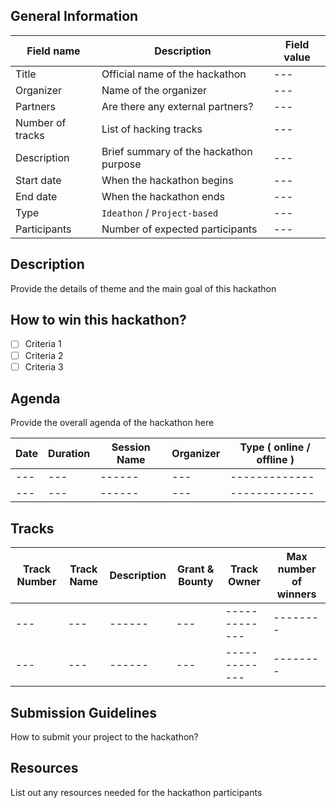 ## General Information
<!-- Replace `---` with the hackathon information -->
| Field name | Description | Field value |
| ------------- | ------ | ------------- |
| Title | Official name of the hackathon | --- |
| Organizer | Name of the organizer | --- |
| Partners | Are there any external partners? | --- |
| Number of tracks | List of hacking tracks | --- |
| Description | Brief summary of the hackathon purpose | --- |
| Start date | When the hackathon begins | --- |
| End date | When the hackathon ends | --- |
| Type | `Ideathon` / `Project-based` | --- |
| Participants | Number of expected participants | --- |

## Description

Provide the details of theme and the main goal of this hackathon

## How to win this hackathon? 
- [ ] Criteria 1
- [ ] Criteria 2
- [ ] Criteria 3

## Agenda

Provide the overall agenda of the hackathon here

| Date | Duration | Session Name | Organizer | Type ( online / offline ) |
| ------------- | ------ | ------ | ------------- | ------------- |
| --- | --- | ------ | --- | ------------- |
| --- | --- | ------ | --- | ------------- |

## Tracks

| Track Number | Track Name | Description | Grant & Bounty | Track Owner | Max number of winners |
| ------------- | ------ | ------ | ------------- | ------------- | -------- |
| --- | --- | ------ | --- | ------------- | -------- |
| --- | --- | ------ | --- | ------------- | -------- |

## Submission Guidelines

How to submit your project to the hackathon?

## Resources
List out any resources needed for the hackathon participants
